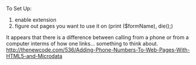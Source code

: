 To Set Up:
1. enable extension
2. figure out pages you want to use it on (print ($formName), die();)


It appears that there is a difference between calling from a phone or from a computer interms of how one links... something to think about. 
http://thenewcode.com/536/Adding-Phone-Numbers-To-Web-Pages-With-HTML5-and-Microdata
